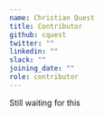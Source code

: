 ```yaml
---
name: Christian Quest
title: Contributor
github: cquest
twitter: ""
linkedin: ""
slack: ""
joining_date: ""
role: contributor
---
```


Still waiting for this
